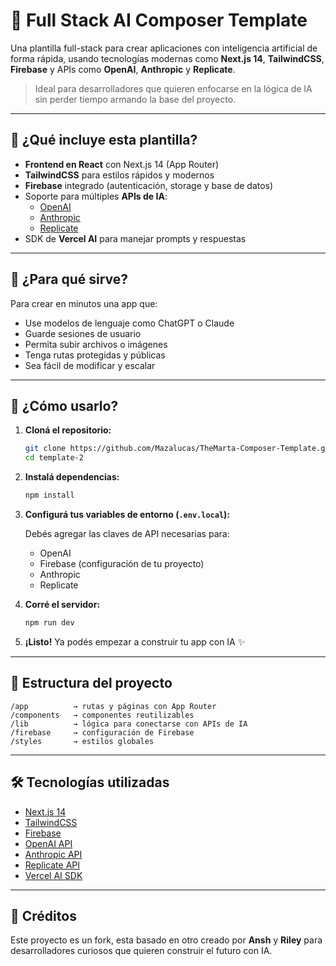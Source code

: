 # 🧩 Full Stack AI Composer Template

Una plantilla full-stack para crear aplicaciones con inteligencia artificial de forma rápida, usando tecnologías modernas como **Next.js 14**, **TailwindCSS**, **Firebase** y APIs como **OpenAI**, **Anthropic** y **Replicate**.

> Ideal para desarrolladores que quieren enfocarse en la lógica de IA sin perder tiempo armando la base del proyecto.

---

## 🚀 ¿Qué incluye esta plantilla?

- **Frontend en React** con Next.js 14 (App Router)
- **TailwindCSS** para estilos rápidos y modernos
- **Firebase** integrado (autenticación, storage y base de datos)
- Soporte para múltiples **APIs de IA**:
  - [OpenAI](https://openai.com/)
  - [Anthropic](https://www.anthropic.com/)
  - [Replicate](https://replicate.com/)
- SDK de **Vercel AI** para manejar prompts y respuestas

---

## 🎯 ¿Para qué sirve?

Para crear en minutos una app que:

- Use modelos de lenguaje como ChatGPT o Claude
- Guarde sesiones de usuario
- Permita subir archivos o imágenes
- Tenga rutas protegidas y públicas
- Sea fácil de modificar y escalar

---

## 🧪 ¿Cómo usarlo?

1. **Cloná el repositorio:**

   ```bash
   git clone https://github.com/Mazalucas/TheMarta-Composer-Template.git
   cd template-2
   ```

2. **Instalá dependencias:**

   ```bash
   npm install
   ```

3. **Configurá tus variables de entorno (`.env.local`):**

   Debés agregar las claves de API necesarias para:

   - OpenAI
   - Firebase (configuración de tu proyecto)
   - Anthropic
   - Replicate

4. **Corré el servidor:**

   ```bash
   npm run dev
   ```

5. **¡Listo!** Ya podés empezar a construir tu app con IA ✨

---

## 📂 Estructura del proyecto

```
/app          → rutas y páginas con App Router
/components   → componentes reutilizables
/lib          → lógica para conectarse con APIs de IA
/firebase     → configuración de Firebase
/styles       → estilos globales
```

---

## 🛠 Tecnologías utilizadas

- [Next.js 14](https://nextjs.org/)
- [TailwindCSS](https://tailwindcss.com/)
- [Firebase](https://firebase.google.com/)
- [OpenAI API](https://platform.openai.com/)
- [Anthropic API](https://www.anthropic.com/)
- [Replicate API](https://replicate.com/)
- [Vercel AI SDK](https://vercel.com/blog/introducing-vercel-ai-sdk)

---

## 🙌 Créditos

Este proyecto es un fork, esta basado en otro creado por **Ansh** y **Riley** para desarrolladores curiosos que quieren construir el futuro con IA.
